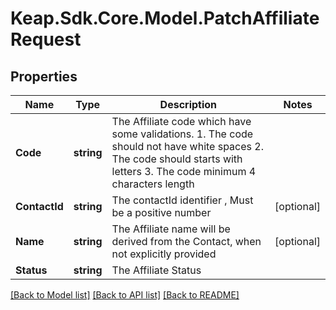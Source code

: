 # Keap.Sdk.Core.Model.PatchAffiliateRequest

## Properties

Name | Type | Description | Notes
------------ | ------------- | ------------- | -------------
**Code** | **string** | The Affiliate code which have some validations. 1. The code should not have white spaces 2. The code should starts with letters 3. The code minimum 4 characters length | 
**ContactId** | **string** | The contactId identifier , Must be a positive number | [optional] 
**Name** | **string** | The Affiliate name will be derived from the Contact, when not explicitly provided | [optional] 
**Status** | **string** | The Affiliate Status | 

[[Back to Model list]](../README.md#documentation-for-models) [[Back to API list]](../README.md#documentation-for-api-endpoints) [[Back to README]](../README.md)

